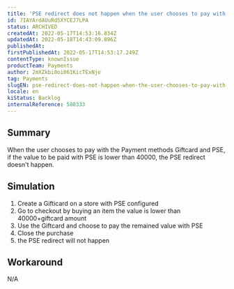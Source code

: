```yaml
---
title: 'PSE redirect does not happen when the user chooses to pay with Giftcard and PSE'
id: 7IAYArdAUuRd5XYCEJ7LPA
status: ARCHIVED
createdAt: 2022-05-17T14:53:16.834Z
updatedAt: 2022-05-18T14:43:09.896Z
publishedAt: 
firstPublishedAt: 2022-05-17T14:53:17.249Z
contentType: knownIssue
productTeam: Payments
author: 2mXZkbi0oi061KicTExNjo
tag: Payments
slugEN: pse-redirect-does-not-happen-when-the-user-chooses-to-pay-with-giftcard-and-pse
locale: en
kiStatus: Backlog
internalReference: 580333
---
```


## Summary


When the user chooses to pay with the Payment methods Giftcard and PSE, if the value to be paid with PSE is lower than 40000, the PSE redirect doesn't happen.



## Simulation



1. Create a Gifticard on a store with PSE configured
2. Go to checkout by  buying an item the value is lower than 40000+giftcard amount
3. Use the Giftcard and choose to pay the remained value with PSE
4. Close the purchase
5. the PSE redirect will not happen



## Workaround


N/A

